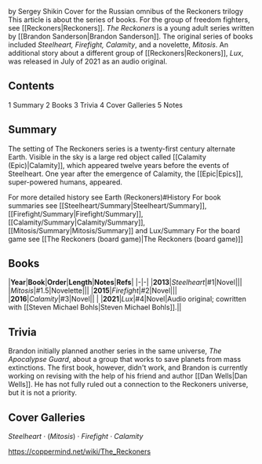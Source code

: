  by  Sergey Shikin  Cover for the Russian omnibus of the Reckoners trilogy
This article is about the series of books. For the group of freedom fighters, see [[Reckoners\|Reckoners]].
*The Reckoners* is a young adult series written by [[Brandon Sanderson\|Brandon Sanderson]]. The original series of books included *Steelheart, Firefight, Calamity*, and a novelette, *Mitosis*. An additional story about a different group of [[Reckoners\|Reckoners]], *Lux*, was released in July of 2021 as an audio original.

## Contents

1 Summary
2 Books
3 Trivia
4 Cover Galleries
5 Notes


## Summary
The setting of The Reckoners series is a twenty-first century alternate Earth. Visible in the sky is a large red object called [[Calamity (Epic)\|Calamity]], which appeared twelve years before the events of Steelheart. One year after the emergence of Calamity, the [[Epic\|Epics]], super-powered humans, appeared.

For more detailed history see Earth (Reckoners)#History
For book summaries see [[Steelheart/Summary\|Steelheart/Summary]], [[Firefight/Summary\|Firefight/Summary]], [[Calamity/Summary\|Calamity/Summary]], [[Mitosis/Summary\|Mitosis/Summary]] and Lux/Summary
For the board game see [[The Reckoners (board game)\|The Reckoners (board game)]]
## Books
|**Year**|**Book**|**Order**|**Length**|**Notes**|**Refs**|
|-|-|
|**2013**|*Steelheart*|#1|Novel|||
|*Mitosis*|#1.5|Novelette|||
|**2015**|*Firefight*|#2|Novel|||
|**2016**|*Calamity*|#3|Novel|| |
|**2021**|*Lux*|#4|Novel|Audio original; cowritten with [[Steven Michael Bohls\|Steven Michael Bohls]].||

## Trivia
Brandon initially planned another series in the same universe, *The Apocalypse Guard*, about a group that works to save planets from mass extinctions. The first book, however, didn't work, and Brandon is currently working on revising with the help of his friend and author [[Dan Wells\|Dan Wells]]. He has not fully ruled out a connection to the Reckoners universe, but it is not a priority.
## Cover Galleries
*Steelheart* · (*Mitosis*) · *Firefight* · *Calamity*


https://coppermind.net/wiki/The_Reckoners